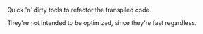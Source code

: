 Quick 'n' dirty tools to refactor the transpiled code.

They're not intended to be optimized, since they're fast regardless.
